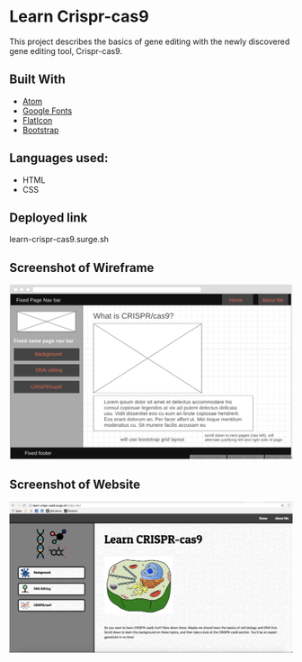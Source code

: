 # Learn Crispr-cas9

This project describes the basics of gene editing with the newly discovered gene editing tool, Crispr-cas9.

## Built With

* [Atom](https://atom.io/)
* [Google Fonts](https://fonts.google.com/)
* [FlatIcon](https://www.flaticon.com/)
* [Bootstrap](https://getbootstrap.com/)

## Languages used:

* HTML
* CSS

## Deployed link

learn-crispr-cas9.surge.sh

## Screenshot of Wireframe

![](wireframe.png)

## Screenshot of Website

![](screenshot.png)
